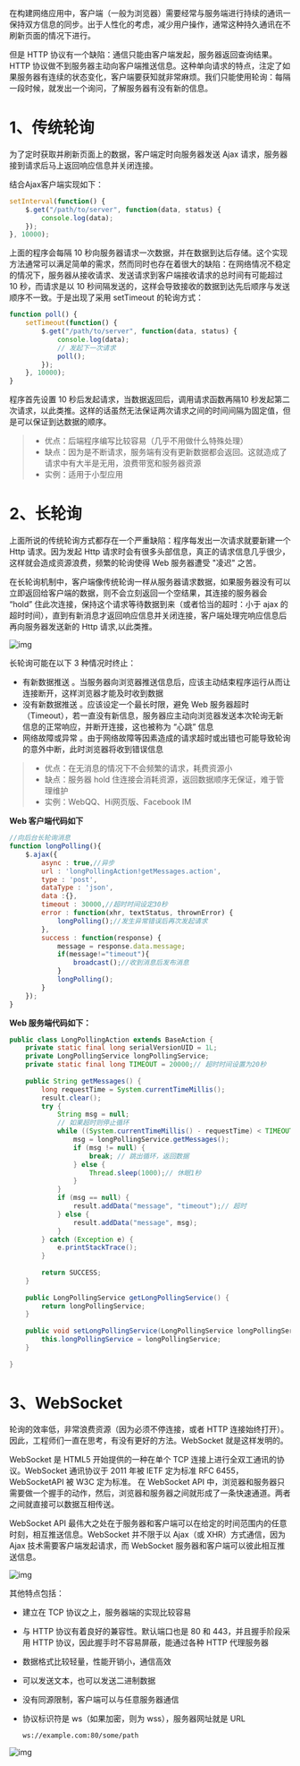 在构建网络应用中，客户端（一般为浏览器）需要经常与服务端进行持续的通讯一保持双方信息的同步。出于人性化的考虑，减少用户操作，通常这种持久通讯在不刷新页面的情况下进行。

但是 HTTP 协议有一个缺陷：通信只能由客户端发起，服务器返回查询结果。HTTP 协议做不到服务器主动向客户端推送信息。这种单向请求的特点，注定了如果服务器有连续的状态变化，客户端要获知就非常麻烦。我们只能使用轮询：每隔一段时候，就发出一个询问，了解服务器有没有新的信息。



# 1、传统轮询

为了定时获取并刷新页面上的数据，客户端定时向服务器发送 Ajax 请求，服务器接到请求后马上返回响应信息并关闭连接。

结合Ajax客户端实现如下：

```javascript
setInterval(function() {
    $.get("/path/to/server", function(data, status) {
        console.log(data);
    });
}, 10000);
```

上面的程序会每隔 10 秒向服务器请求一次数据，并在数据到达后存储。这个实现方法通常可以满足简单的需求，然而同时也存在着很大的缺陷：在网络情况不稳定的情况下，服务器从接收请求、发送请求到客户端接收请求的总时间有可能超过 10 秒，而请求是以 10 秒间隔发送的，这样会导致接收的数据到达先后顺序与发送顺序不一致。于是出现了采用 setTimeout 的轮询方式：

```javascript
function poll() {
    setTimeout(function() {
        $.get("/path/to/server", function(data, status) {
            console.log(data);
            // 发起下一次请求
            poll();
        });
    }, 10000);
}
```

程序首先设置 10 秒后发起请求，当数据返回后，调用请求函数再隔10 秒发起第二次请求，以此类推。这样的话虽然无法保证两次请求之间的时间间隔为固定值，但是可以保证到达数据的顺序。

> - 优点：后端程序编写比较容易（几乎不用做什么特殊处理）
> - 缺点：因为是不断请求，服务端有没有更新数据都会返回。这就造成了请求中有大半是无用，浪费带宽和服务器资源
> - 实例：适用于小型应用



# 2、长轮询 

上面所说的传统轮询方式都存在一个严重缺陷：程序每发出一次请求就要新建一个 Http 请求。因为发起 Http 请求时会有很多头部信息，真正的请求信息几乎很少，这样就会造成资源浪费，频繁的轮询使得 Web 服务器遭受 "凌迟" 之苦。

在长轮询机制中，客户端像传统轮询一样从服务器请求数据，如果服务器没有可以立即返回给客户端的数据，则不会立刻返回一个空结果，其连接的服务器会 “hold” 住此次连接，保持这个请求等待数据到来（或者恰当的超时：小于 ajax 的超时时间），直到有新消息才返回响应信息并关闭连接，客户端处理完响应信息后再向服务器发送新的 Http 请求,以此类推。

![img](../Images/WebSocket/20190708144449764.png)

长轮询可能在以下 3 种情况时终止：

- 有新数据推送 。当服务器向浏览器推送信息后，应该主动结束程序运行从而让连接断开，这样浏览器才能及时收到数据
- 没有新数据推送 。应该设定一个最长时限，避免 Web 服务器超时（Timeout），若一直没有新信息，服务器应主动向浏览器发送本次轮询无新信息的正常响应，并断开连接，这也被称为 “心跳” 信息
- 网络故障或异常 。由于网络故障等因素造成的请求超时或出错也可能导致轮询的意外中断，此时浏览器将收到错误信息

> - 优点：在无消息的情况下不会频繁的请求，耗费资源小
> - 缺点：服务器 hold 住连接会消耗资源，返回数据顺序无保证，难于管理维护
> - 实例：WebQQ、Hi网页版、Facebook IM



**Web 客户端代码如下**

```javascript
//向后台长轮询消息
function longPolling(){
    $.ajax({
        async : true,//异步
        url : 'longPollingAction!getMessages.action', 
        type : 'post',
        dataType : 'json',
        data :{},
        timeout : 30000,//超时时间设定30秒
        error : function(xhr, textStatus, thrownError) {
            longPolling();//发生异常错误后再次发起请求
        },
        success : function(response) {
            message = response.data.message;
            if(message!="timeout"){
                broadcast();//收到消息后发布消息
            }
            longPolling();
        }
    });
}
```



**Web 服务端代码如下：**

```java
public class LongPollingAction extends BaseAction {
    private static final long serialVersionUID = 1L;
    private LongPollingService longPollingService;
    private static final long TIMEOUT = 20000;// 超时时间设置为20秒
 
    public String getMessages() {
        long requestTime = System.currentTimeMillis();
        result.clear();
        try {
            String msg = null;
 			// 如果超时则停止循环
            while ((System.currentTimeMillis() - requestTime) < TIMEOUT) {
                msg = longPollingService.getMessages();
                if (msg != null) {
                    break; // 跳出循环，返回数据
                } else {
                    Thread.sleep(1000);// 休眠1秒
                }
            }
            if (msg == null) {
                result.addData("message", "timeout");// 超时
            } else {
                result.addData("message", msg);
            }
        } catch (Exception e) {
            e.printStackTrace();
        }
 
        return SUCCESS;
    }
    
    public LongPollingService getLongPollingService() {
        return longPollingService;
    }
 
    public void setLongPollingService(LongPollingService longPollingService) {
        this.longPollingService = longPollingService;
    }
 
}
```



# 3、WebSocket

轮询的效率低，非常浪费资源（因为必须不停连接，或者 HTTP 连接始终打开）。因此，工程师们一直在思考，有没有更好的方法。WebSocket 就是这样发明的。

WebSocket 是 HTML5 开始提供的一种在单个 TCP 连接上进行全双工通讯的协议。WebSocket 通讯协议于 2011 年被 IETF 定为标准 RFC 6455，WebSocketAPI 被 W3C 定为标准。 在 WebSocket API 中，浏览器和服务器只需要做一个握手的动作，然后，浏览器和服务器之间就形成了一条快速通道。两者之间就直接可以数据互相传送。

WebSocket API 最伟大之处在于服务器和客户端可以在给定的时间范围内的任意时刻，相互推送信息。WebSocket 并不限于以 Ajax（或 XHR）方式通信，因为 Ajax 技术需要客户端发起请求，而 WebSocket 服务器和客户端可以彼此相互推送信息。

![img](../Images/WebSocket/bg2017051502.png)

其他特点包括：

- 建立在 TCP 协议之上，服务器端的实现比较容易

- 与 HTTP 协议有着良好的兼容性。默认端口也是 80 和 443，并且握手阶段采用 HTTP 协议，因此握手时不容易屏蔽，能通过各种 HTTP 代理服务器

- 数据格式比较轻量，性能开销小，通信高效

- 可以发送文本，也可以发送二进制数据

- 没有同源限制，客户端可以与任意服务器通信

- 协议标识符是 ws（如果加密，则为 wss），服务器网址就是 URL

	```
	ws://example.com:80/some/path
	```

![img](../Images/WebSocket/bg2017051503.jpg)



